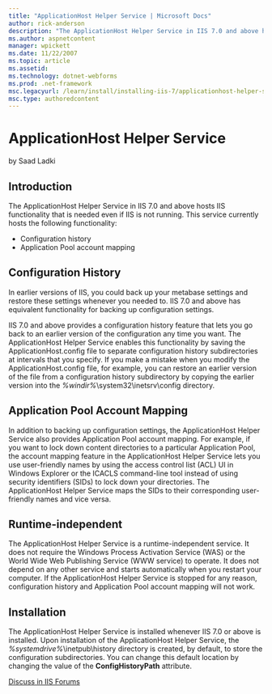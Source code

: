 ```yaml
---
title: "ApplicationHost Helper Service | Microsoft Docs"
author: rick-anderson
description: "The ApplicationHost Helper Service in IIS 7.0 and above hosts IIS functionality that is needed even if IIS is not running. This service currently hosts the f..."
ms.author: aspnetcontent
manager: wpickett
ms.date: 11/22/2007
ms.topic: article
ms.assetid: 
ms.technology: dotnet-webforms
ms.prod: .net-framework
msc.legacyurl: /learn/install/installing-iis-7/applicationhost-helper-service
msc.type: authoredcontent
---
```

ApplicationHost Helper Service
====================
by Saad Ladki

## Introduction

The ApplicationHost Helper Service in IIS 7.0 and above hosts IIS functionality that is needed even if IIS is not running. This service currently hosts the following functionality:

- Configuration history
- Application Pool account mapping

## Configuration History

In earlier versions of IIS, you could back up your metabase settings and restore these settings whenever you needed to. IIS 7.0 and above has equivalent functionality for backing up configuration settings.

IIS 7.0 and above provides a configuration history feature that lets you go back to an earlier version of the configuration any time you want. The ApplicationHost Helper Service enables this functionality by saving the ApplicationHost.config file to separate configuration history subdirectories at intervals that you specify. If you make a mistake when you modify the ApplicationHost.config file, for example, you can restore an earlier version of the file from a configuration history subdirectory by copying the earlier version into the *%windir%*\system32\inetsrv\config directory.

## Application Pool Account Mapping

In addition to backing up configuration settings, the ApplicationHost Helper Service also provides Application Pool account mapping. For example, if you want to lock down content directories to a particular Application Pool, the account mapping feature in the ApplicationHost Helper Service lets you use user-friendly names by using the access control list (ACL) UI in Windows Explorer or the ICACLS command-line tool instead of using security identifiers (SIDs) to lock down your directories. The ApplicationHost Helper Service maps the SIDs to their corresponding user-friendly names and vice versa.

## Runtime-independent

The ApplicationHost Helper Service is a runtime-independent service. It does not require the Windows Process Activation Service (WAS) or the World Wide Web Publishing Service (WWW service) to operate. It does not depend on any other service and starts automatically when you restart your computer. If the ApplicationHost Helper Service is stopped for any reason, configuration history and Application Pool account mapping will not work.

## Installation

The ApplicationHost Helper Service is installed whenever IIS 7.0 or above is installed. Upon installation of the ApplicationHost Helper Service, the *%systemdrive%*\inetpub\history directory is created, by default, to store the configuration subdirectories. You can change this default location by changing the value of the **ConfigHistoryPath** attribute.
  
  
[Discuss in IIS Forums](https://forums.iis.net/1041.aspx)